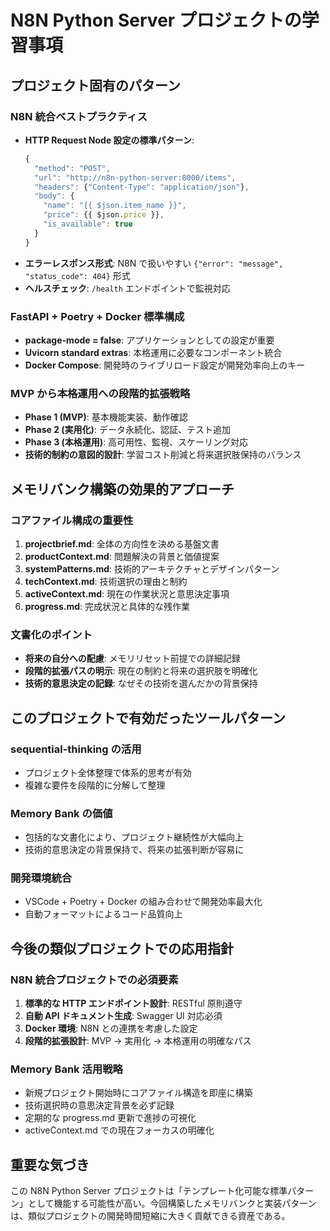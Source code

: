 # N8N Python Server プロジェクトの学習事項

## プロジェクト固有のパターン

### N8N 統合ベストプラクティス

- **HTTP Request Node 設定の標準パターン**:
  ```javascript
  {
    "method": "POST",
    "url": "http://n8n-python-server:8000/items",
    "headers": {"Content-Type": "application/json"},
    "body": {
      "name": "{{ $json.item_name }}",
      "price": {{ $json.price }},
      "is_available": true
    }
  }
  ```
- **エラーレスポンス形式**: N8N で扱いやすい `{"error": "message", "status_code": 404}` 形式
- **ヘルスチェック**: `/health` エンドポイントで監視対応

### FastAPI + Poetry + Docker 標準構成

- **package-mode = false**: アプリケーションとしての設定が重要
- **Uvicorn standard extras**: 本格運用に必要なコンポーネント統合
- **Docker Compose**: 開発時のライブリロード設定が開発効率向上のキー

### MVP から本格運用への段階的拡張戦略

- **Phase 1 (MVP)**: 基本機能実装、動作確認
- **Phase 2 (実用化)**: データ永続化、認証、テスト追加
- **Phase 3 (本格運用)**: 高可用性、監視、スケーリング対応
- **技術的制約の意図的設計**: 学習コスト削減と将来選択肢保持のバランス

## メモリバンク構築の効果的アプローチ

### コアファイル構成の重要性

1. **projectbrief.md**: 全体の方向性を決める基盤文書
2. **productContext.md**: 問題解決の背景と価値提案
3. **systemPatterns.md**: 技術的アーキテクチャとデザインパターン
4. **techContext.md**: 技術選択の理由と制約
5. **activeContext.md**: 現在の作業状況と意思決定事項
6. **progress.md**: 完成状況と具体的な残作業

### 文書化のポイント

- **将来の自分への配慮**: メモリリセット前提での詳細記録
- **段階的拡張パスの明示**: 現在の制約と将来の選択肢を明確化
- **技術的意思決定の記録**: なぜその技術を選んだかの背景保持

## このプロジェクトで有効だったツールパターン

### sequential-thinking の活用

- プロジェクト全体整理で体系的思考が有効
- 複雑な要件を段階的に分解して整理

### Memory Bank の価値

- 包括的な文書化により、プロジェクト継続性が大幅向上
- 技術的意思決定の背景保持で、将来の拡張判断が容易に

### 開発環境統合

- VSCode + Poetry + Docker の組み合わせで開発効率最大化
- 自動フォーマットによるコード品質向上

## 今後の類似プロジェクトでの応用指針

### N8N 統合プロジェクトでの必須要素

1. **標準的な HTTP エンドポイント設計**: RESTful 原則遵守
2. **自動 API ドキュメント生成**: Swagger UI 対応必須
3. **Docker 環境**: N8N との連携を考慮した設定
4. **段階的拡張設計**: MVP → 実用化 → 本格運用の明確なパス

### Memory Bank 活用戦略

- 新規プロジェクト開始時にコアファイル構造を即座に構築
- 技術選択時の意思決定背景を必ず記録
- 定期的な progress.md 更新で進捗の可視化
- activeContext.md での現在フォーカスの明確化

## 重要な気づき

この N8N Python Server プロジェクトは「テンプレート化可能な標準パターン」として機能する可能性が高い。今回構築したメモリバンクと実装パターンは、類似プロジェクトの開発時間短縮に大きく貢献できる資産である。
